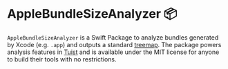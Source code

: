# AppleBundleSizeAnalyzer 📦

`AppleBundleSizeAnalyzer` is a Swift Package to analyze bundles generated by Xcode (e.g. `.app`) and outputs a standard [treemap](https://en.wikipedia.org/wiki/Treemapping). The package powers analysis features in [Tuist](https://tuist.io) and is available under the MIT license for anyone to build their tools with no restrictions.